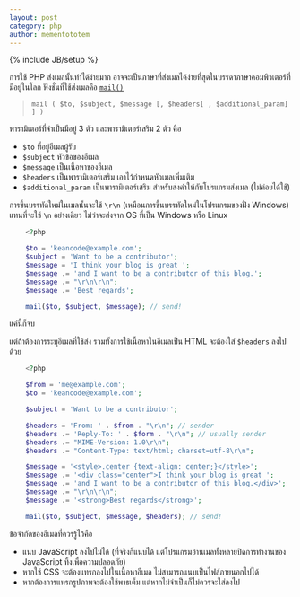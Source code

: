 ```yaml
---
layout: post
category: php
author: mementototem
---
```

{% include JB/setup %}

การใช้ PHP ส่งเมลนั้นทำได้ง่ายมาก อาจจะเป็นภาษาที่ส่งเมลได้ง่ายที่สุดในบรรดาภาษาคอมพิวเตอร์ที่มีอยู่ในโลก ฟังชั่นที่ใช้ส่งเมลคือ [`mail()`](http://php.net/manual/en/function.mail.php)

> `mail ( $to, $subject, $message [, $headers[ , $additional_param] ] )`

พารามิเตอร์ที่จำเป็นมีอยู่ 3 ตัว และพารามิเตอร์เสริม 2 ตัว คือ

- `$to` ที่อยู่อีเมลผู้รับ
- `$subject` หัวข้อของอีเมล
- `$message` เป็นเนื้อหาของอีเมล
- `$headers` เป็นพารามิเตอร์เสริม เอาไว้กำหนดหัวเมลเพิ่มเติม
- `$additional_param` เป็นพารามิเตอร์เสริม สำหรับส่งค่าให้กับโปรแกรมส่งเมล (ไม่ค่อยได้ใช้)

การขึ้นบรรทัดใหม่ในเมลนั้นจะใช้ `\r\n` (เหมือนการขึ้นบรรทัดใหม่ในโปรแกรมของฝั่ง Windows) แทนที่จะใช้ `\n` อย่างเดียว ไม่ว่าจะส่งจาก OS ที่เป็น Windows หรือ Linux

```php
    <?php

    $to = 'keancode@example.com';
    $subject = 'Want to be a contributor';
    $message = 'I think your blog is great ';
    $message .= 'and I want to be a contributor of this blog.';
    $message .= "\r\n\r\n";
    $message .= 'Best regards';

    mail($to, $subject, $message); // send!
```

แค่นี้ก็จบ

แต่ถ้าต้องการระบุอีเมลที่ใช้ส่ง รวมทั้งการใช้เนื้อหาในอีเมลเป็น HTML จะต้องใส่ `$headers` ลงไปด้วย

```php
    <?php

    $from = 'me@example.com';
    $to = 'keancode@example.com';

    $subject = 'Want to be a contributor';

    $headers = 'From: ' . $from . "\r\n"; // sender
    $headers .= 'Reply-To: ' . $form . "\r\n"; // usually sender
    $headers .= "MIME-Version: 1.0\r\n";
    $headers .= "Content-Type: text/html; charset=utf-8\r\n";

    $message = '<style>.center {text-align: center;}</style>';
    $message .= '<div class="center">I think your blog is great ';
    $message .= 'and I want to be a contributor of this blog.</div>';
    $message .= "\r\n\r\n";
    $message .= '<strong>Best regards</strong>';

    mail($to, $subject, $message, $headers); // send!
```

ข้อจำกัดของอีเมลที่ควรรู้ไว้คือ

- แนบ JavaScript ลงไปไม่ได้ (ที่จริงก็แนบได้ แต่โปรแกรมอ่านเมลทั้งหลายปิดการทำงานของ JavaScript ทิ้งเพื่อความปลอดภัย)
- หากใช้ CSS จะต้องแทรกลงไปในเนื้อหาอีเมล ไม่สามารถแนบเป็นไฟล์ภายนอกไปได้
- หากต้องการแทรกรูปภาพจะต้องใช้พาธเต็ม แต่หากไม่จำเป็นก็ไม่ควรจะใส่ลงไป
